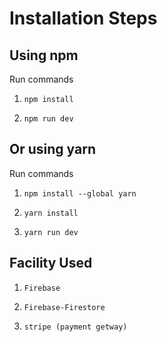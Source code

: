 # Installation Steps



## Using npm

Run commands

1) ```npm install```


2) ```npm run dev```


## Or using yarn

Run commands 

1) ```npm install --global yarn```

2) ```yarn install```

3) ```yarn run dev```


## Facility Used

1) ```Firebase```

2) ```Firebase-Firestore```

3) ```stripe (payment getway)```




